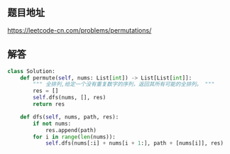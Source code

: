 ## 题目地址
https://leetcode-cn.com/problems/permutations/

## 解答
```py
class Solution:
    def permute(self, nums: List[int]) -> List[List[int]]:
        """ 全排列,给定一个没有重复数字的序列，返回其所有可能的全排列。 """
        res = []
        self.dfs(nums, [], res)
        return res

    def dfs(self, nums, path, res):
        if not nums:
            res.append(path)
        for i in range(len(nums)):
            self.dfs(nums[:i] + nums[i + 1:], path + [nums[i]], res)
```